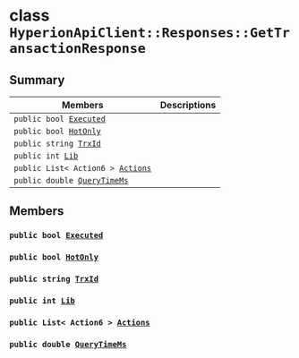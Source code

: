 # class `HyperionApiClient::Responses::GetTransactionResponse` 

## Summary

 Members                        | Descriptions                                
--------------------------------|---------------------------------------------
`public bool `[`Executed`](#class_hyperion_api_client_1_1_responses_1_1_get_transaction_response_1a24fa5ab7733fddb6007d81d5d9365877) | 
`public bool `[`HotOnly`](#class_hyperion_api_client_1_1_responses_1_1_get_transaction_response_1aede0d7016e2e36bf71998767504ae13f) | 
`public string `[`TrxId`](#class_hyperion_api_client_1_1_responses_1_1_get_transaction_response_1a7c78eedbaccb6d52a437e5c706dabab1) | 
`public int `[`Lib`](#class_hyperion_api_client_1_1_responses_1_1_get_transaction_response_1af1c150914b4a3d649a188e1e198cd1d7) | 
`public List< Action6 > `[`Actions`](#class_hyperion_api_client_1_1_responses_1_1_get_transaction_response_1a20103f1a647c81a6edbe217923e65499) | 
`public double `[`QueryTimeMs`](#class_hyperion_api_client_1_1_responses_1_1_get_transaction_response_1aaed05a434b4de2c0ca564fe4e3d8a2ec) | 

## Members

### `public bool `[`Executed`](#class_hyperion_api_client_1_1_responses_1_1_get_transaction_response_1a24fa5ab7733fddb6007d81d5d9365877) 

### `public bool `[`HotOnly`](#class_hyperion_api_client_1_1_responses_1_1_get_transaction_response_1aede0d7016e2e36bf71998767504ae13f) 

### `public string `[`TrxId`](#class_hyperion_api_client_1_1_responses_1_1_get_transaction_response_1a7c78eedbaccb6d52a437e5c706dabab1) 

### `public int `[`Lib`](#class_hyperion_api_client_1_1_responses_1_1_get_transaction_response_1af1c150914b4a3d649a188e1e198cd1d7) 

### `public List< Action6 > `[`Actions`](#class_hyperion_api_client_1_1_responses_1_1_get_transaction_response_1a20103f1a647c81a6edbe217923e65499) 

### `public double `[`QueryTimeMs`](#class_hyperion_api_client_1_1_responses_1_1_get_transaction_response_1aaed05a434b4de2c0ca564fe4e3d8a2ec) 

